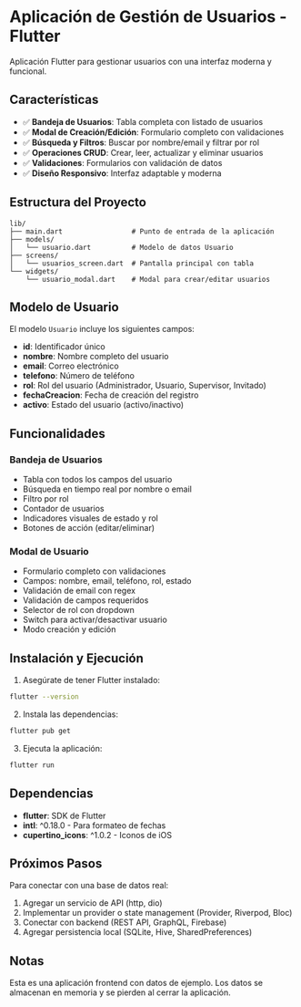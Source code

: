 # Aplicación de Gestión de Usuarios - Flutter

Aplicación Flutter para gestionar usuarios con una interfaz moderna y funcional.

## Características

- ✅ **Bandeja de Usuarios**: Tabla completa con listado de usuarios
- ✅ **Modal de Creación/Edición**: Formulario completo con validaciones
- ✅ **Búsqueda y Filtros**: Buscar por nombre/email y filtrar por rol
- ✅ **Operaciones CRUD**: Crear, leer, actualizar y eliminar usuarios
- ✅ **Validaciones**: Formularios con validación de datos
- ✅ **Diseño Responsivo**: Interfaz adaptable y moderna

## Estructura del Proyecto

```
lib/
├── main.dart                 # Punto de entrada de la aplicación
├── models/
│   └── usuario.dart          # Modelo de datos Usuario
├── screens/
│   └── usuarios_screen.dart  # Pantalla principal con tabla
└── widgets/
    └── usuario_modal.dart    # Modal para crear/editar usuarios
```

## Modelo de Usuario

El modelo `Usuario` incluye los siguientes campos:
- **id**: Identificador único
- **nombre**: Nombre completo del usuario
- **email**: Correo electrónico
- **telefono**: Número de teléfono
- **rol**: Rol del usuario (Administrador, Usuario, Supervisor, Invitado)
- **fechaCreacion**: Fecha de creación del registro
- **activo**: Estado del usuario (activo/inactivo)

## Funcionalidades

### Bandeja de Usuarios
- Tabla con todos los campos del usuario
- Búsqueda en tiempo real por nombre o email
- Filtro por rol
- Contador de usuarios
- Indicadores visuales de estado y rol
- Botones de acción (editar/eliminar)

### Modal de Usuario
- Formulario completo con validaciones
- Campos: nombre, email, teléfono, rol, estado
- Validación de email con regex
- Validación de campos requeridos
- Selector de rol con dropdown
- Switch para activar/desactivar usuario
- Modo creación y edición

## Instalación y Ejecución

1. Asegúrate de tener Flutter instalado:
```bash
flutter --version
```

2. Instala las dependencias:
```bash
flutter pub get
```

3. Ejecuta la aplicación:
```bash
flutter run
```

## Dependencias

- **flutter**: SDK de Flutter
- **intl**: ^0.18.0 - Para formateo de fechas
- **cupertino_icons**: ^1.0.2 - Iconos de iOS

## Próximos Pasos

Para conectar con una base de datos real:
1. Agregar un servicio de API (http, dio)
2. Implementar un provider o state management (Provider, Riverpod, Bloc)
3. Conectar con backend (REST API, GraphQL, Firebase)
4. Agregar persistencia local (SQLite, Hive, SharedPreferences)

## Notas

Esta es una aplicación frontend con datos de ejemplo. Los datos se almacenan en memoria y se pierden al cerrar la aplicación.
